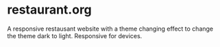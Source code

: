 # restaurant.org
A responsive restausant website with a theme changing effect to change the theme dark to light. Responsive for devices.
